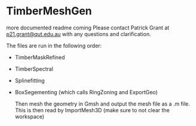 # TimberMeshGen
more documented readme coming
Please contact Patrick Grant at p21.grant@qut.edu.au with any questions and clarification.

The files are run in the following order:
- TimberMaskRefined
- TimberSpectral
- Splinefitting
- BoxSegementing (which calls RingZoning and ExportGeo)

  Then mesh the geometry in Gmsh and output the mesh file as a .m file. This is then read by ImportMesh3D (make sure to not clear the workspace)
